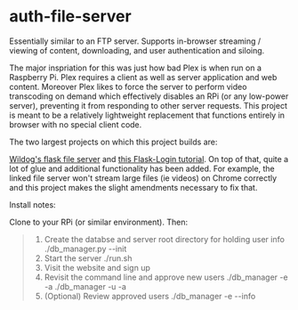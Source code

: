 # auth-file-server

Essentially similar to an FTP server. Supports in-browser streaming / viewing of content, downloading, and user authentication and siloing.

The major inspriation for this was just how bad Plex is when run on a Raspberry Pi. Plex requires a client as well as server application and web content. Moreover Plex likes to force the server to perform video transcoding on demand which effectively disables an RPi (or any low-power server), preventing it from responding to other server requests. This project is meant to be a relatively lightweight replacement that functions entirely in browser with no special client code.

The two largest projects on which this project builds are:

[Wildog's flask file server](https://github.com/Wildog/flask-file-server) and [this Flask-Login tutorial](https://www.digitalocean.com/community/tutorials/how-to-add-authentication-to-your-app-with-flask-login). On top of that, quite a lot of glue and additional functionality has been added. For example, the linked file server won't stream large files (ie videos) on Chrome correctly and this project makes the slight amendments necessary to fix that.

Install notes:

Clone to your RPi (or similar environment). Then:

> 1. Create the databse and server root directory for holding user info
>    ./db_manager.py --init
> 2. Start the server
>    ./run.sh
> 3. Visit the website and sign up
> 4. Revisit the command line and approve new users
>    ./db_manager -e <user-email> -a
>    ./db_manager -u <user-name> -a
> 5. (Optional) Review approved users
>    ./db_manager -e <email> --info
